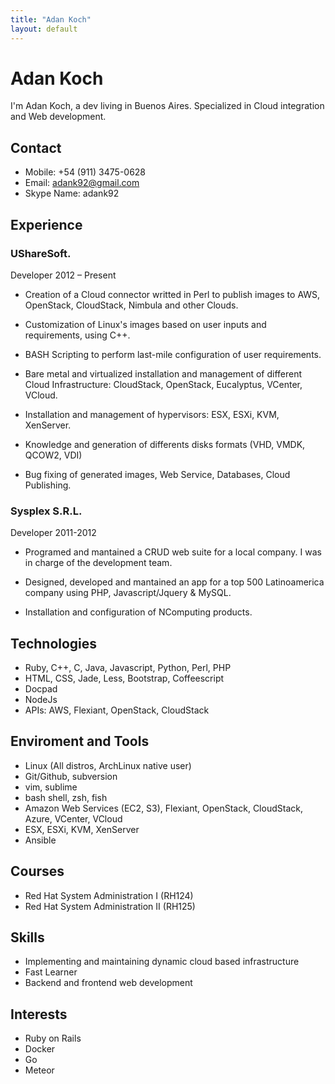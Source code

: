 ```yaml
---
title: "Adan Koch"
layout: default
---
```


# Adan Koch
I'm Adan Koch, a dev living in Buenos Aires. Specialized in Cloud integration and Web development. 


## Contact
* Mobile: +54 (911) 3475-0628
* Email: adank92@gmail.com
* Skype Name: adank92


## Experience

### UShareSoft.
Developer 2012 – Present

* Creation of a Cloud connector writted in Perl to publish images to AWS, OpenStack, CloudStack, Nimbula and other Clouds.

* Customization of Linux's images based on user inputs and requirements, using C++.

* BASH Scripting to perform last-mile configuration of user requirements.

* Bare metal and virtualized installation and management of different Cloud Infrastructure: CloudStack, OpenStack, Eucalyptus, VCenter, VCloud.

* Installation and management of hypervisors: ESX, ESXi, KVM, XenServer.

* Knowledge and generation of differents disks formats (VHD, VMDK, QCOW2, VDI)

* Bug fixing of generated images, Web Service, Databases, Cloud Publishing.


### Sysplex S.R.L.
Developer 2011-2012

* Programed and mantained a CRUD web suite for a local company. I was in charge of the development team.

* Designed, developed and mantained an app for a top 500 Latinoamerica company using PHP, Javascript/Jquery & MySQL.

* Installation and configuration of NComputing products.

## Technologies
* Ruby, C++, C, Java, Javascript, Python, Perl, PHP
* HTML, CSS, Jade, Less, Bootstrap, Coffeescript
* Docpad
* NodeJs
* APIs: AWS, Flexiant, OpenStack, CloudStack


## Enviroment and Tools
* Linux (All distros, ArchLinux native user)
* Git/Github, subversion
* vim, sublime
* bash shell, zsh, fish
* Amazon Web Services (EC2, S3), Flexiant, OpenStack, CloudStack, Azure, VCenter, VCloud
* ESX, ESXi, KVM, XenServer
* Ansible

## Courses
* Red Hat System Administration I (RH124)
* Red Hat System Administration II (RH125)

## Skills
* Implementing and maintaining dynamic cloud based infrastructure
* Fast Learner
* Backend and frontend web development

## Interests
* Ruby on Rails
* Docker
* Go
* Meteor
